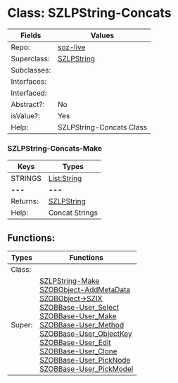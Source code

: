 
# Class:	SZLPString-Concats

| Fields | Values |
| --------- | --------- |
| Repo: | [soz-live](/repos/soz-live.html) |
| Superclass: | [SZLPString](SZLPString.html) |
| Subclasses: |  |
| Interfaces: |  |
| Interfaced: |  |
| Abstract?: | No |
| isValue?: | Yes |
| Help: | SZLPString-Concats Class |

### SZLPString-Concats-Make

| Keys | Types |
| --------- | --------- |
| STRINGS | [List:String](String.html) |
| **---** | **---** |
| Returns: | [SZLPString](SZLPString.html) |
| Help: | Concat Strings |


## Functions:

| Types | Functions |
| --------- | --------- |
| Class: |  |
| Super: | [SZLPString-Make](SZLPString.html) <br> [SZOBObject-AddMetaData](SZOBObject.html) <br> [SZOBObject->SZIX](SZOBObject.html) <br> [SZOBBase-User_Select](SZOBBase.html) <br> [SZOBBase-User_Make](SZOBBase.html) <br> [SZOBBase-User_Method](SZOBBase.html) <br> [SZOBBase-User_ObjectKey](SZOBBase.html) <br> [SZOBBase-User_Edit](SZOBBase.html) <br> [SZOBBase-User_Clone](SZOBBase.html) <br> [SZOBBase-User_PickNode](SZOBBase.html) <br> [SZOBBase-User_PickModel](SZOBBase.html) |


